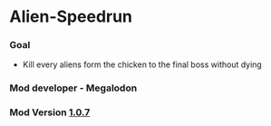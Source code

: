 # Alien-Speedrun

### Goal
* Kill every aliens form the chicken to the final boss without dying

### Mod developer - Megalodon

### Mod Version [1.0.7](https://github.com/TheGreatMegalodon/Alien-Speedrun/blob/main/Alien-Speedrun.js)
